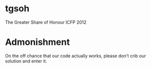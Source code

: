tgsoh
=====

The Greater Share of Honour
ICFP 2012

Admonishment
============
On the off chance that our code actually works, please don't crib our solution
and enter it.
